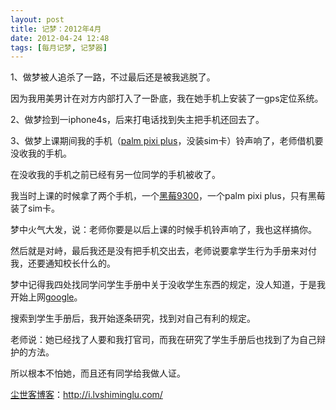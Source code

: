 ```yaml
---
layout: post
title: 记梦：2012年4月
date: 2012-04-24 12:48
tags: [每月记梦, 记梦器]
---
```

1、做梦被人追杀了一路，不过最后还是被我逃脱了。

因为我用美男计在对方内部打入了一卧底，我在她手机上安装了一gps定位系统。

2、做梦捡到一iphone4s，后来打电话找到失主把手机还回去了。

3、做梦上课期间我的手机（<a href="http://i.lvshiminglu.com/tag/palm-pixi-plus">palm pixi plus</a>，没装sim卡）铃声响了，老师借机要没收我的手机。

在没收我的手机之前已经有另一位同学的手机被收了。

我当时上课的时候拿了两个手机，一个<a href="http://i.lvshiminglu.com/tag/%e9%bb%91%e8%8e%939300">黑莓9300</a>，一个palm pixi plus，只有黑莓装了sim卡。

梦中火气大发，说：老师你要是以后上课的时候手机铃声响了，我也这样搞你。

然后就是对峙，最后我还是没有把手机交出去，老师说要拿学生行为手册来对付我，还要通知校长什么的。

梦中记得我四处找同学问学生手册中关于没收学生东西的规定，没人知道，于是我开始上网<a href="http://i.lvshiminglu.com/tag/google">google</a>。

搜索到学生手册后，我开始逐条研究，找到对自己有利的规定。

老师说：她已经找了人要和我打官司，而我在研究了学生手册后也找到了为自己辩护的方法。

所以根本不怕她，而且还有同学给我做人证。

<a href="http://i.lvshiminglu.com/">尘世客博客</a>：<a href="http://i.lvshiminglu.com/">http://i.lvshiminglu.com/</a>


